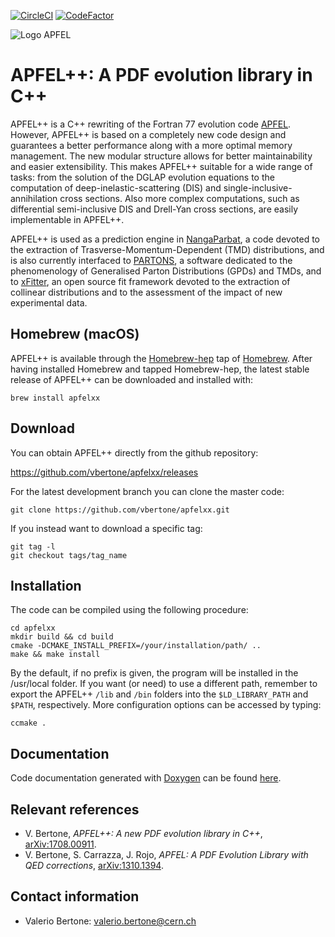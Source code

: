 [![CircleCI](https://circleci.com/gh/vbertone/apfelxx.svg?style=svg&circle-token=079509ce5a2d4da15596d7812b33dca48eec8dc7)](https://circleci.com/gh/vbertone/apfelxx)
[![CodeFactor](https://www.codefactor.io/repository/github/vbertone/apfelxx/badge)](https://www.codefactor.io/repository/github/vbertone/apfelxx)

![](https://github.com/vbertone/apfelxx/raw/master/resources/logo.png "Logo APFEL")

# APFEL++: A PDF evolution library in C++
 
APFEL++ is a C++ rewriting of the Fortran 77 evolution code
[APFEL](https://github.com/vbertone/apfel). However, APFEL++ is based
on a completely new code design and guarantees a better performance
along with a more optimal memory management. The new modular structure
allows for better maintainability and easier extensibility. This makes
APFEL++ suitable for a wide range of tasks: from the solution of the
DGLAP evolution equations to the computation of
deep-inelastic-scattering (DIS) and single-inclusive-annihilation
cross sections. Also more complex computations, such as differential
semi-inclusive DIS and Drell-Yan cross sections, are easily
implementable in APFEL++.

APFEL++ is used as a prediction engine in
[NangaParbat](https://github.com/vbertone/NangaParbat), a code devoted
to the extraction of Trasverse-Momentum-Dependent (TMD) distributions,
and is also currently interfaced to
[PARTONS](http://partons.cea.fr/partons/doc/html/index.html), a
software dedicated to the phenomenology of Generalised Parton
Distributions (GPDs) and TMDs, and to
[xFitter](https://www.xfitter.org/xFitter/), an open source fit
framework devoted to the extraction of collinear distributions and to
the assessment of the impact of new experimental data.

## Homebrew (macOS)

APFEL++ is available through the
[Homebrew-hep](https://github.com/davidchall/homebrew-hep) tap of
[Homebrew](https://brew.sh). After having installed Homebrew and
tapped Homebrew-hep, the latest stable release of APFEL++ can be
downloaded and installed with:
```Shell
brew install apfelxx
```

## Download

You can obtain APFEL++ directly from the github repository:

https://github.com/vbertone/apfelxx/releases

For the latest development branch you can clone the master code:

```Shell
git clone https://github.com/vbertone/apfelxx.git
```

If you instead want to download a specific tag:

```Shell
git tag -l
git checkout tags/tag_name
```
## Installation 

The code can be compiled using the following procedure:

```Shell
cd apfelxx
mkdir build && cd build
cmake -DCMAKE_INSTALL_PREFIX=/your/installation/path/ ..
make && make install
```
By the default, if no prefix is given, the program will
be installed in the /usr/local folder. If you want (or need) to use a
different path, remember to export the APFEL++ `/lib` and `/bin` folders into the
`$LD_LIBRARY_PATH` and `$PATH`, respectively. More configuration options can be accessed by typing:

```Shell
ccmake .
```

## Documentation

Code documentation generated with [Doxygen](https://www.doxygen.nl/index.html) can be found [here](https://vbertone.github.io/apfelxx/html/index.html).

## Relevant references

- V. Bertone, *APFEL++: A new PDF evolution library in C++*, [arXiv:1708.00911](https://arxiv.org/pdf/1708.00911.pdf).
- V. Bertone, S. Carrazza, J. Rojo, *APFEL: A PDF Evolution Library with QED corrections*, [arXiv:1310.1394](http://arxiv.org/abs/arXiv:1310.1394).

## Contact information

- Valerio Bertone: valerio.bertone@cern.ch
